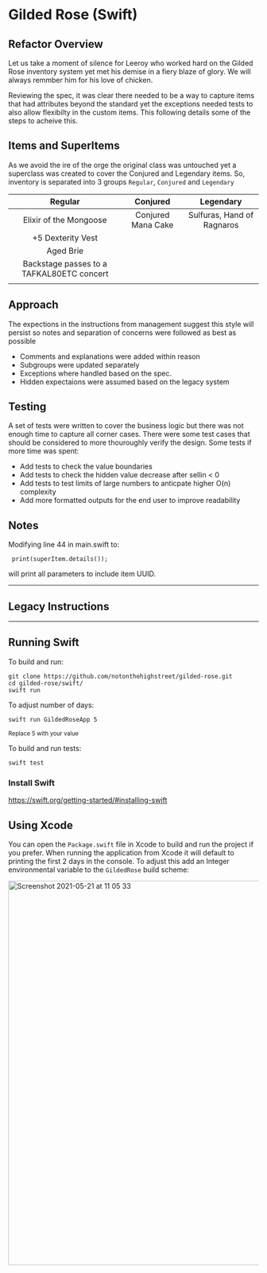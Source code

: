# Gilded Rose (Swift)

## Refactor Overview

Let us take a moment of silence for Leeroy who worked hard on the Gilded Rose inventory system yet met his demise in a fiery blaze of glory.  We will always remmber him for his love of chicken.

Reviewing the spec, it was clear there needed to be a way to capture items that had attributes beyond the standard yet the exceptions needed tests to also allow flexibilty in the custom items.  This following details some of the steps to acheive this.


## Items and SuperItems

As we avoid the ire of the orge the original class was untouched yet a superclass was created to cover the Conjured and Legendary items.
So, inventory is separated into 3 groups `Regular`, `Conjured` and `Legendary`


|Regular|Conjured|Legendary|
|:------:|:------:|:------:|
|Elixir of the Mongoose|Conjured Mana Cake|Sulfuras, Hand of Ragnaros| 
|+5 Dexterity Vest| | |
|Aged Brie| | |
|Backstage passes to a TAFKAL80ETC concert| | |
||||

## Approach

The expections in the instructions from management suggest this style will persist so notes and separation of concerns were followed as best as possible

- Comments and explanations were added within reason
- Subgroups were updated separately
- Exceptions where handled based on the spec.
- Hidden expectaions were assumed based on the legacy system

## Testing

A set of tests were written to cover the business logic but there was not enough time to capture all corner cases. There were some test cases that should be considered to more thouroughly verify the design. Some tests if more time was spent:

- Add tests to check the value boundaries
- Add tests to check the hidden value decrease after sellin < 0
- Add tests to test limits of large numbers to anticpate higher O(n) complexity
- Add more formatted outputs for the end user to improve readability

## Notes

Modifying line 44 in main.swift to:

``` print(superItem.details());```

will print all parameters to include item UUID.

 

-------------------------------------------------------------
## Legacy Instructions
---
## Running Swift

To build and run:

    git clone https://github.com/notonthehighstreet/gilded-rose.git
    cd gilded-rose/swift/
    swift run
    
To adjust number of days:

    swift run GildedRoseApp 5
    
<sup>Replace 5 with your value</sup>

To build and run tests:

    swift test

### Install Swift

https://swift.org/getting-started/#installing-swift

## Using Xcode

You can open the `Package.swift` file in Xcode to build and run the project if you prefer. When running the application from Xcode it will default to printing the first 2 days in the console. To adjust this add an Integer environmental variable to the `GildedRose` build scheme:

<img width="773" alt="Screenshot 2021-05-21 at 11 05 33" src="https://user-images.githubusercontent.com/630601/119180032-9fc7c780-ba67-11eb-849c-78e0bf691fd9.png">
